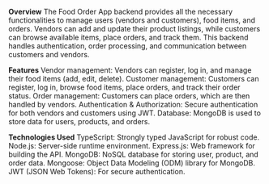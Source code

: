 **Overview**
The Food Order App backend provides all the necessary functionalities to manage users (vendors and customers), food items, and orders. Vendors can add and update their product listings, while customers can browse available items, place orders, and track them. This backend handles authentication, order processing, and communication between customers and vendors.

**Features**
Vendor management: Vendors can register, log in, and manage their food items (add, edit, delete).
Customer management: Customers can register, log in, browse food items, place orders, and track their order status.
Order management: Customers can place orders, which are then handled by vendors.
Authentication & Authorization: Secure authentication for both vendors and customers using JWT.
Database: MongoDB is used to store data for users, products, and orders.

**Technologies Used**
TypeScript: Strongly typed JavaScript for robust code.
Node.js: Server-side runtime environment.
Express.js: Web framework for building the API.
MongoDB: NoSQL database for storing user, product, and order data.
Mongoose: Object Data Modeling (ODM) library for MongoDB.
JWT (JSON Web Tokens): For secure authentication.

